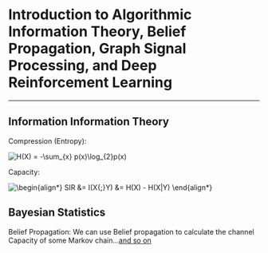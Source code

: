 # Introduction to Algorithmic Information Theory, Belief Propagation, Graph Signal Processing, and Deep Reinforcement Learning
---

## Information Information Theory

Compression (Entropy):

<img src="https://latex.codecogs.com/gif.latex?H(X)&space;=&space;-\sum_{x}&space;p(x)\log_{2}p(x)" title="H(X) = -\sum_{x} p(x)\log_{2}p(x)" />

Capacity:

<img src="https://latex.codecogs.com/gif.latex?\begin{align*}&space;SIR&space;&=&space;I(X{;}Y)&space;&=&space;H(X)&space;-&space;H(X|Y)&space;\end{align*}" title="\begin{align*} SIR &= I(X{;}Y) &= H(X) - H(X|Y) \end{align*}" />

## Bayesian Statistics
Belief Propagation:
We can use Belief propagation to calculate the channel Capacity of some Markov chain...[and so on](m_data_comp.md)
